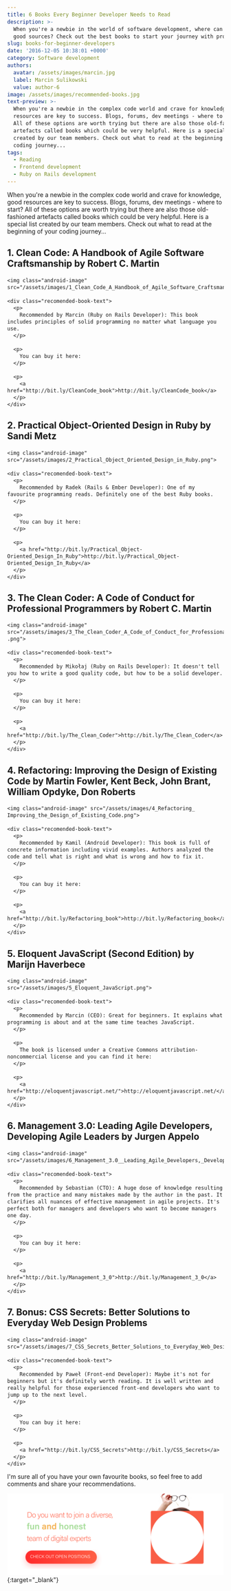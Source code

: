 ```yaml
---
title: 6 Books Every Beginner Developer Needs to Read
description: >-
  When you're a newbie in the world of software development, where can you find
  good sources? Check out the best books to start your journey with programming!
slug: books-for-beginner-developers
date: '2016-12-05 10:38:01 +0000'
category: Software development
authors:
  avatar: /assets/images/marcin.jpg
  label: Marcin Sulikowski
  value: author-6
image: /assets/images/recommended-books.jpg
text-preview: >-
  When you're a newbie in the complex code world and crave for knowledge, good
  resources are key to success. Blogs, forums, dev meetings - where to start?
  All of these options are worth trying but there are also those old-fashioned
  artefacts called books which could be very helpful. Here is a special list
  created by our team members. Check out what to read at the beginning of your
  coding journey...
tags:
  - Reading
  - Frontend development
  - Ruby on Rails development
---
```


When you're a newbie in the complex code world and crave for knowledge, good resources are key to success. Blogs, forums, dev meetings - where to start? All of these options are worth trying but there are also those old-fashioned artefacts called books which could be very helpful. Here is a special list created by our team members. Check out what to read at the beginning of your coding journey...




## 1. Clean Code: A Handbook of Agile Software Craftsmanship by Robert C. Martin

  <div class="recomended-book">

    <img class="android-image" src="/assets/images/1_Clean_Code_A_Handbook_of_Agile_Software_Craftsmanship.png">

    <div class="recomended-book-text">
      <p>
        Recommended by Marcin (Ruby on Rails Developer): This book includes principles of solid programming no matter what language you use.
      </p>

      <p>
        You can buy it here:
      </p>

      <p>
        <a href="http://bit.ly/CleanCode_book">http://bit.ly/CleanCode_book</a>
      </p>
    </div>

  </div>

## 2. Practical Object-Oriented Design in Ruby by Sandi Metz

  <div class="recomended-book">

    <img class="android-image" src="/assets/images/2_Practical_Object_Oriented_Design_in_Ruby.png">

    <div class="recomended-book-text">
      <p>
        Recommended by Radek (Rails & Ember Developer): One of my favourite programming reads. Definitely one of the best Ruby books.
      </p>

      <p>
        You can buy it here:
      </p>

      <p>
        <a href="http://bit.ly/Practical_Object-Oriented_Design_In_Ruby">http://bit.ly/Practical_Object-Oriented_Design_In_Ruby</a>
      </p>
    </div>

  </div>

## 3. The Clean Coder: A Code of Conduct for Professional Programmers by Robert C. Martin

  <div class="recomended-book">

    <img class="android-image" src="/assets/images/3_The_Clean_Coder_A_Code_of_Conduct_for_Professional_Programmers .png">

    <div class="recomended-book-text">
      <p>
        Recommended by Mikołaj (Ruby on Rails Developer): It doesn't tell you how to write a good quality code, but how to be a solid developer.
      </p>

      <p>
        You can buy it here:
      </p>

      <p>
        <a href="http://bit.ly/The_Clean_Coder">http://bit.ly/The_Clean_Coder</a>
      </p>
    </div>

  </div>

## 4. Refactoring: Improving the Design of Existing Code by Martin Fowler, Kent Beck, John Brant, William Opdyke, Don Roberts

  <div class="recomended-book">

    <img class="android-image" src="/assets/images/4_Refactoring_ Improving_the_Design_of_Existing_Code.png">

    <div class="recomended-book-text">
      <p>
        Recommended by Kamil (Android Developer): This book is full of concrete information including vivid examples. Authors analyzed the code and tell what is right and what is wrong and how to fix it.
      </p>

      <p>
        You can buy it here:
      </p>

      <p>
        <a href="http://bit.ly/Refactoring_book">http://bit.ly/Refactoring_book</a>
      </p>
    </div>

  </div>

## 5. Eloquent JavaScript (Second Edition) by Marijn Haverbece

  <div class="recomended-book">

    <img class="android-image" src="/assets/images/5_Eloquent_JavaScript.png">

    <div class="recomended-book-text">
      <p>
        Recommended by Marcin (CEO): Great for beginners. It explains what programming is about and at the same time teaches JavaScript.
      </p>

      <p>
        The book is licensed under a Creative Commons attribution-noncommercial license and you can find it here:
      </p>

      <p>
        <a href="http://eloquentjavascript.net/">http://eloquentjavascript.net/</a>
      </p>
    </div>

  </div>

## 6. Management 3.0: Leading Agile Developers, Developing Agile Leaders by Jurgen Appelo

  <div class="recomended-book">

    <img class="android-image" src="/assets/images/6_Management_3.0__Leading_Agile_Developers,_Developing_Agile_Leaders.png">

    <div class="recomended-book-text">
      <p>
        Recommended by Sebastian (CTO): A huge dose of knowledge resulting from the practice and many mistakes made by the author in the past. It clarifies all nuances of effective management in agile projects. It's perfect both for managers and developers who want to become managers one day.
      </p>

      <p>
        You can buy it here:
      </p>

      <p>
        <a href="http://bit.ly/Management_3_0">http://bit.ly/Management_3_0</a>
      </p>
    </div>

  </div>

## 7. Bonus: CSS Secrets: Better Solutions to Everyday Web Design Problems

  <div class="recomended-book">

    <img class="android-image" src="/assets/images/7_CSS_Secrets_Better_Solutions_to_Everyday_Web_Design_Problems.png">

    <div class="recomended-book-text">
      <p>
        Recommended by Paweł (Front-end Developer): Maybe it's not for beginners but it's definitely worth reading. It is well written and really helpful for those experienced front-end developers who want to jump up to the next level.
      </p>

      <p>
        You can buy it here:
      </p>

      <p>
        <a href="http://bit.ly/CSS_Secrets">http://bit.ly/CSS_Secrets</a>
      </p>
    </div>

  </div>


I'm sure all of you have your own favourite books, so feel free to add comments and share your recommendations.

[![Join the team](/assets/images/job-offers_naturaily.png)](https://naturaily.com/careers){:target="_blank"} 
